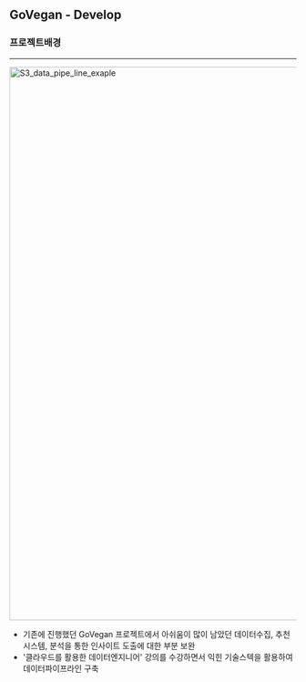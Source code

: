 ## GoVegan - Develop

### 프로젝트배경
---

<img width="971" alt="S3_data_pipe_line_exaple" src="https://user-images.githubusercontent.com/86764734/173845878-8a3e7178-b754-48af-b6dc-2edc2899afa5.png">  

- 기존에 진행했던 GoVegan 프로젝트에서 아쉬움이 많이 남았던 데이터수집, 추천시스템, 분석을 통한 인사이트 도출에 대한 부분 보완
- '클라우드를 활용한 데이터엔지니어' 강의를 수강하면서 익힌 기술스텍을 활용하여 데이터파이프라인 구축

